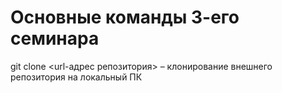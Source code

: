 # Основные команды 3-его семинара

git clone <url-адрес репозитория> – клонирование внешнего репозитория на локальный ПК